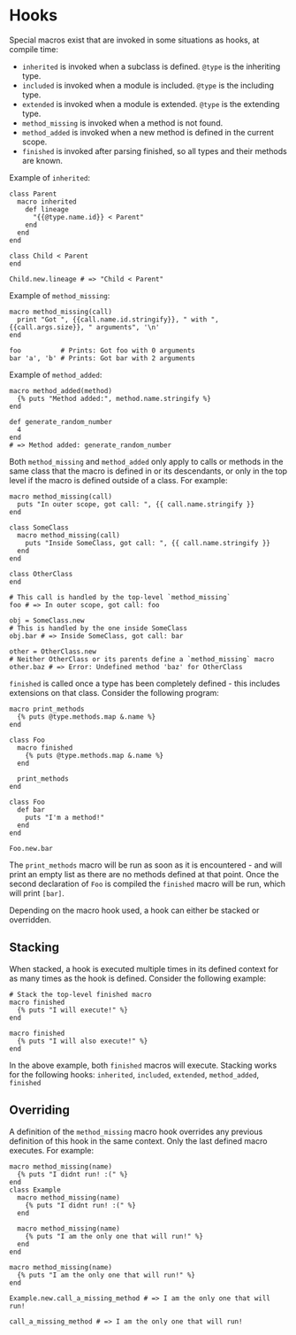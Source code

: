 # Hooks

Special macros exist that are invoked in some situations as hooks, at compile time:

* `inherited` is invoked when a subclass is defined. `@type` is the inheriting type.
* `included` is invoked when a module is included. `@type` is the including type.
* `extended` is invoked when a module is extended. `@type` is the extending type.
* `method_missing` is invoked when a method is not found.
* `method_added` is invoked when a new method is defined in the current scope.
* `finished` is invoked after parsing finished, so all types and their methods are known.

Example of `inherited`:

```crystal
class Parent
  macro inherited
    def lineage
      "{{@type.name.id}} < Parent"
    end
  end
end

class Child < Parent
end

Child.new.lineage # => "Child < Parent"
```

Example of `method_missing`:

```crystal
macro method_missing(call)
  print "Got ", {{call.name.id.stringify}}, " with ", {{call.args.size}}, " arguments", '\n'
end

foo          # Prints: Got foo with 0 arguments
bar 'a', 'b' # Prints: Got bar with 2 arguments
```

Example of `method_added`:

```crystal
macro method_added(method)
  {% puts "Method added:", method.name.stringify %}
end

def generate_random_number
  4
end
# => Method added: generate_random_number
```

Both `method_missing` and `method_added` only apply to calls or methods in the same class that the macro is defined in or its descendants, or only in the top level if the macro is defined outside of a class. For example:

```crystal
macro method_missing(call)
  puts "In outer scope, got call: ", {{ call.name.stringify }}
end

class SomeClass
  macro method_missing(call)
    puts "Inside SomeClass, got call: ", {{ call.name.stringify }}
  end
end

class OtherClass
end

# This call is handled by the top-level `method_missing`
foo # => In outer scope, got call: foo

obj = SomeClass.new
# This is handled by the one inside SomeClass
obj.bar # => Inside SomeClass, got call: bar

other = OtherClass.new
# Neither OtherClass or its parents define a `method_missing` macro
other.baz # => Error: Undefined method 'baz' for OtherClass
```

`finished` is called once a type has been completely defined - this includes extensions on that class. Consider the following program:

```crystal
macro print_methods
  {% puts @type.methods.map &.name %}
end

class Foo
  macro finished
    {% puts @type.methods.map &.name %}
  end

  print_methods
end

class Foo
  def bar
    puts "I'm a method!"
  end
end

Foo.new.bar
```

The `print_methods` macro will be run as soon as it is encountered - and will print an empty list as there are no methods defined at that point. Once the second declaration of `Foo` is compiled the `finished` macro will be run, which will print `[bar]`.

Depending on the macro hook used, a hook can either be stacked or overridden. 

## Stacking
When stacked, a hook is executed multiple times in its defined context for as many times as the hook is defined. Consider the following example:
```crystal
# Stack the top-level finished macro
macro finished
  {% puts "I will execute!" %}
end

macro finished
  {% puts "I will also execute!" %}
end
```
In the above example, both `finished` macros will execute. Stacking works for the following hooks: `inherited`, `included`, `extended`, `method_added`, `finished`

## Overriding
A definition of the `method_missing` macro hook overrides any previous definition of this hook in the same context. Only the last defined macro executes. For example:
```crystal
macro method_missing(name)
  {% puts "I didnt run! :(" %}
end
class Example
  macro method_missing(name)
    {% puts "I didnt run! :(" %}
  end
  
  macro method_missing(name)
    {% puts "I am the only one that will run!" %}
  end
end

macro method_missing(name)
  {% puts "I am the only one that will run!" %}
end

Example.new.call_a_missing_method # => I am the only one that will run!

call_a_missing_method # => I am the only one that will run!
```

